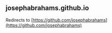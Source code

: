 josephabrahams.github.io
------------------------

Redirects to [https://github.com/josephabrahams](https://github.com/josephabrahams)
